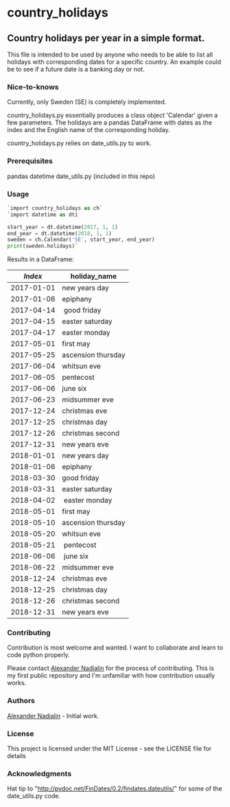 # country_holidays
## Country holidays per year in a simple format.
This file is intended to be used by anyone who needs to be able to list all holidays with corresponding dates for a specific country. An example could be to see if a future date is a banking day or not.

### Nice-to-knows
Currently, only Sweden (SE) is completely implemented.

country_holidays.py essentially produces a class object 'Calendar' given a few parameters. The holidays are a pandas DataFrame with dates as the index and the English name of the corresponding holiday.

country_holidays.py relies on date_utils.py to work.

### Prerequisites
pandas
datetime
date_utils.py (included in this repo)

### Usage
```python
`import country_holidays as ch`
`import datetime as dti

start_year = dt.datetime(2017, 1, 1)
end_year = dt.datetime(2018, 1, 1)
sweden = ch.Calendar('SE', start_year, end_year)
print(sweden.holidays)`
```

Results in a DataFrame:

*Index* | holiday_name
--- | ---
2017-01-01 | new years day
2017-01-06 | epiphany
2017-04-14 | good friday
2017-04-15 | easter saturday
2017-04-17 | easter monday
2017-05-01 | first may
2017-05-25 | ascension thursday
2017-06-04 | whitsun eve
2017-06-05 | pentecost
2017-06-06 | june six
2017-06-23 | midsummer eve
2017-12-24 | christmas eve
2017-12-25 | christmas day
2017-12-26 | christmas second
2017-12-31 | new years eve
2018-01-01 | new years day
2018-01-06 | epiphany
2018-03-30 | good friday
2018-03-31 | easter saturday
2018-04-02 | easter monday
2018-05-01 | first may
2018-05-10 | ascension thursday
2018-05-20 | whitsun eve
2018-05-21 | pentecost
2018-06-06 | june six
2018-06-22 | midsummer eve
2018-12-24 | christmas eve
2018-12-25 | christmas day
2018-12-26 | christmas second
2018-12-31 | new years eve


### Contributing
Contribution is most welcome and wanted. I want to collaborate and learn to code python properly.

Please contact [Alexander Nadjalin](https://github.com/AlexanderNadjalin) for the process of contributing. This is my first public repository and I'm unfamiliar with how contribution usually works.

### Authors
[Alexander Nadjalin](https://github.com/AlexanderNadjalin) - Initial work.

### License
This project is licensed under the MIT License - see the LICENSE file for details

### Acknowledgments
Hat tip to "http://pydoc.net/FinDates/0.2/findates.dateutils/" for some of the date_utils.py code.
